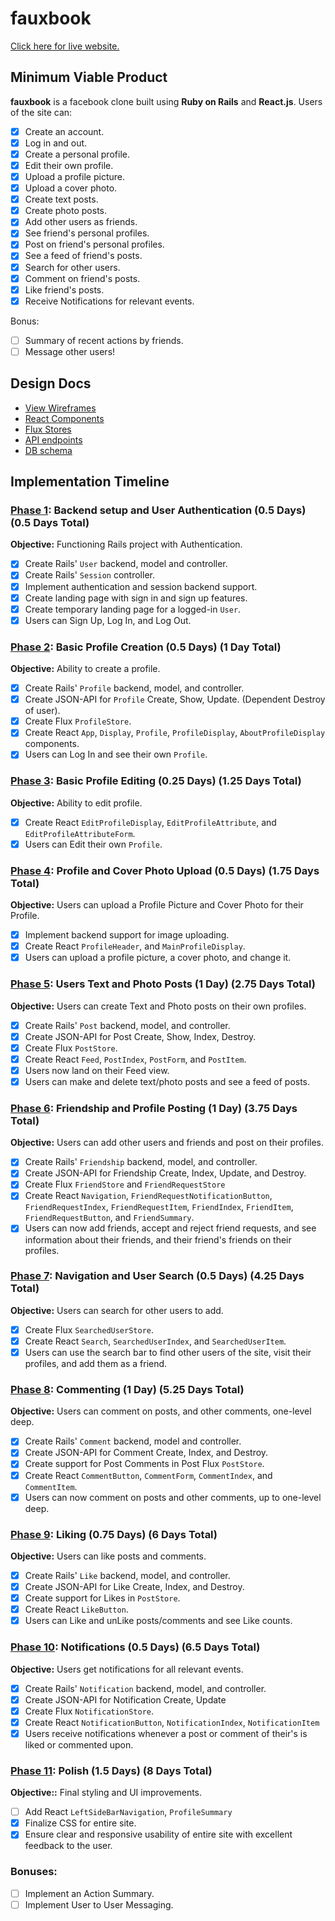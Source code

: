 # fauxbook

[Click here for live website.][live-link]

[live-link]: http://fauxbook.danphillips.io

## Minimum Viable Product

**fauxbook** is a facebook clone built using **Ruby on Rails** and **React.js**. Users of the site can:

- [x] Create an account.
- [x] Log in and out.
- [x] Create a personal profile.
- [x] Edit their own profile.
- [x] Upload a profile picture.
- [x] Upload a cover photo.
- [x] Create text posts.
- [x] Create photo posts.
- [x] Add other users as friends.
- [x] See friend's personal profiles.
- [x] Post on friend's personal profiles.
- [x] See a feed of friend's posts.
- [x] Search for other users.
- [x] Comment on friend's posts.
- [x] Like friend's posts.
- [x] Receive Notifications for relevant events.

Bonus:
- [ ] Summary of recent actions by friends.
- [ ] Message other users!

## Design Docs
* [View Wireframes][views]
* [React Components][components]
* [Flux Stores][stores]
* [API endpoints][api-endpoints]
* [DB schema][schema]

[views]: ./docs/views.md
[components]: ./docs/components.md
[stores]: ./docs/stores.md
[api-endpoints]: ./docs/api-endpoints.md
[schema]: ./docs/schema.md

## Implementation Timeline

### [Phase 1][phase-one]: Backend setup and User Authentication (0.5 Days) (0.5 Days Total)

**Objective:** Functioning Rails project with Authentication.

- [x] Create Rails' `User` backend, model and controller.
- [x] Create Rails' `Session` controller.
- [x] Implement authentication and session backend support.
- [x] Create landing page with sign in and sign up features.
- [x] Create temporary landing page for a logged-in `User`.
- [x] Users can Sign Up, Log In, and Log Out.

### [Phase 2][phase-two]: Basic Profile Creation (0.5 Days) (1 Day Total)

**Objective:** Ability to create a profile.

- [x] Create Rails' `Profile` backend, model, and controller.
- [x] Create JSON-API for `Profile` Create, Show, Update. (Dependent Destroy of user).
- [x] Create Flux `ProfileStore`.
- [x] Create React `App`, `Display`, `Profile`, `ProfileDisplay`, `AboutProfileDisplay` components.
- [x] Users can Log In and see their own `Profile`.

### [Phase 3][phase-three]: Basic Profile Editing (0.25 Days) (1.25 Days Total)

**Objective:** Ability to edit profile.

- [x] Create React `EditProfileDisplay`, `EditProfileAttribute`, and `EditProfileAttributeForm`.
- [x] Users can Edit their own `Profile`.

### [Phase 4][phase-four]: Profile and Cover Photo Upload (0.5 Days) (1.75 Days Total)

**Objective:** Users can upload a Profile Picture and Cover Photo for their Profile.

- [x] Implement backend support for image uploading.
- [x] Create React `ProfileHeader`, and `MainProfileDisplay`.
- [x] Users can upload a profile picture, a cover photo, and change it.

### [Phase 5][phase-five]: Users Text and Photo Posts (1 Day) (2.75 Days Total)

**Objective:** Users can create Text and Photo posts on their own profiles.

- [x] Create Rails' `Post` backend, model, and controller.
- [x] Create JSON-API for Post Create, Show, Index, Destroy.
- [x] Create Flux `PostStore`.
- [x] Create React `Feed`, `PostIndex`, `PostForm`, and `PostItem`.
- [x] Users now land on their Feed view.
- [x] Users can make and delete text/photo posts and see a feed of posts.

### [Phase 6][phase-six]: Friendship and Profile Posting (1 Day) (3.75 Days Total)

**Objective:** Users can add other users and friends and post on their profiles.

- [x] Create Rails' `Friendship` backend, model, and controller.
- [x] Create JSON-API for Friendship Create, Index, Update, and Destroy.
- [x] Create Flux `FriendStore` and `FriendRequestStore`
- [x] Create React `Navigation`, `FriendRequestNotificationButton`, `FriendRequestIndex`, `FriendRequestItem`, `FriendIndex`, `FriendItem`, `FriendRequestButton`, and `FriendSummary`.
- [x] Users can now add friends, accept and reject friend requests, and see information about their friends, and their friend's friends on their profiles.

### [Phase 7][phase-seven]: Navigation and User Search (0.5 Days) (4.25 Days Total)

**Objective:** Users can search for other users to add.

- [x] Create Flux `SearchedUserStore`.
- [x] Create React `Search`, `SearchedUserIndex`, and `SearchedUserItem`.
- [x] Users can use the search bar to find other users of the site, visit their profiles, and add them as a friend.

### [Phase 8][phase-eight]: Commenting (1 Day) (5.25 Days Total)

**Objective:** Users can comment on posts, and other comments, one-level deep.

- [x] Create Rails' `Comment` backend, model and controller.
- [x] Create JSON-API for Comment Create, Index, and Destroy.
- [x] Create support for Post Comments in Post Flux `PostStore`.
- [x] Create React `CommentButton`, `CommentForm`, `CommentIndex`, and `CommentItem`.
- [x] Users can now comment on posts and other comments, up to one-level deep.

### [Phase 9][phase-nine]: Liking (0.75 Days) (6 Days Total)

**Objective:** Users can like posts and comments.

- [x] Create Rails' `Like` backend, model, and controller.
- [x] Create JSON-API for Like Create, Index, and Destroy.
- [x] Create support for Likes in `PostStore`.
- [x] Create React `LikeButton`.
- [x] Users can Like and unLike posts/comments and see Like counts.

### [Phase 10][phase-ten]: Notifications (0.5 Days) (6.5 Days Total)

**Objective:** Users get notifications for all relevant events.

- [x] Create Rails' `Notification` backend, model, and controller.
- [x] Create JSON-API for Notification Create, Update
- [x] Create Flux `NotificationStore`.
- [x] Create React `NotificationButton`, `NotificationIndex`, `NotificationItem`
- [x] Users receive notifications whenever a post or comment of their's is liked or commented upon.

### [Phase 11][phase-eleven]: Polish (1.5 Days) (8 Days Total)

**Objective::** Final styling and UI improvements.

- [ ] Add React `LeftSideBarNavigation`, `ProfileSummary`
- [x] Finalize CSS for entire site.
- [x] Ensure clear and responsive usability of entire site with excellent feedback to the user.

### Bonuses:

- [ ] Implement an Action Summary.
- [ ] Implement User to User Messaging.

[phase-one]: ./docs/phases/phase1.md
[phase-two]: ./docs/phases/phase2.md
[phase-three]: ./docs/phases/phase3.md
[phase-four]: ./docs/phases/phase4.md
[phase-five]: ./docs/phases/phase5.md
[phase-six]: ./docs/phases/phase6.md
[phase-seven]: ./docs/phases/phase7.md
[phase-eight]: ./docs/phases/phase8.md
[phase-nine]: ./docs/phases/phase9.md
[phase-ten]: ./docs/phases/phase10.md
[phase-eleven]: ./docs/phases/phase11.md
